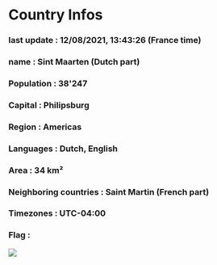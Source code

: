 # Country  Infos
### last update : 12/08/2021, 13:43:26 (France time)

### name : Sint Maarten (Dutch part)
### Population : 38'247
### Capital : Philipsburg
### Region : Americas
### Languages : Dutch, English
### Area : 34 km²
### Neighboring countries : Saint Martin (French part)
### Timezones : UTC-04:00

### Flag :
![](https://restcountries.eu/data/sxm.svg)